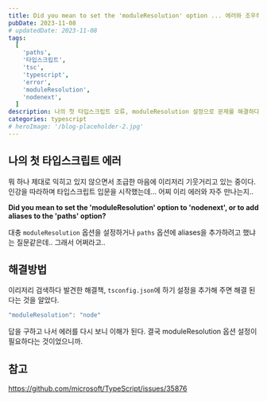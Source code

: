 ```yaml
---
title: Did you mean to set the 'moduleResolution' option ... 에러와 조우하다.
pubDate: 2023-11-08
# updatedDate: 2023-11-08
tags:
  [
    'paths',
    '타입스크립트',
    'tsc',
    'typescript',
    'error',
    'moduleResolution',
    'nodenext',
  ]
description: 나의 첫 타입스크립트 오류, moduleResolution 설정으로 문제를 해결하다.
categories: typescript
# heroImage: '/blog-placeholder-2.jpg'
---
```


## 나의 첫 타입스크립트 에러

뭐 하나 제대로 익히고 있지 않으면서 조급한 마음에 이리저리 기웃거리고 있는 중이다. 인강을 따라하며 타입스크립트 입문을 시작했는데... 어찌 이리 에러와 자주 만나는지..

**Did you mean to set the 'moduleResolution' option to 'nodenext', or to add aliases to the 'paths' option?**

대충 `moduleResolution` 옵션을 설정하거나 `paths` 옵션에 aliases을 추가하려고 했냐는 질문같은데.. 그래서 어쩌라고..

## 해결방법

이리저리 검색하다 발견한 해결책, `tsconfig.json`에 하기 설정을 추가해 주면 해결 된다는 것을 알았다.

```ts
"moduleResolution": "node"
```

답을 구하고 나서 에러를 다시 보니 이해가 된다. 결국 moduleResolution 옵션 설정이 필요하다는 것이었으니까.

## 참고

https://github.com/microsoft/TypeScript/issues/35876
